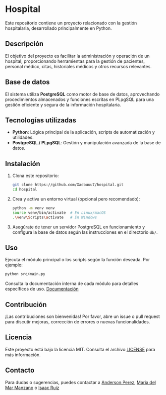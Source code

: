 # Hospital

Este repositorio contiene un proyecto relacionado con la gestión hospitalaria, desarrollado principalmente en Python.

## Descripción

El objetivo del proyecto es facilitar la administración y operación de un hospital, proporcionando herramientas para la gestión de pacientes, personal médico, citas, historiales médicos y otros recursos relevantes.

## Base de datos

El sistema utiliza **PostgreSQL** como motor de base de datos, aprovechando procedimientos almacenados y funciones escritas en PLpgSQL para una gestión eficiente y segura de la información hospitalaria.

## Tecnologías utilizadas

- **Python**: Lógica principal de la aplicación, scripts de automatización y utilidades.
- **PostgreSQL / PLpgSQL**: Gestión y manipulación avanzada de la base de datos.

## Instalación

1. Clona este repositorio:
   ```bash
   git clone https://github.com/Xadouuu7/hospital.git
   cd hospital
   ```
2. Crea y activa un entorno virtual (opcional pero recomendado):
   ```bash
   python -m venv venv
   source venv/bin/activate  # En Linux/macOS
   .\venv\Scripts\activate   # En Windows
   ```
4. Asegúrate de tener un servidor PostgreSQL en funcionamiento y configura la base de datos según las instrucciones en el directorio `db/`.

## Uso

Ejecuta el módulo principal o los scripts según la función deseada. Por ejemplo:
```bash
python src/main.py
```

Consulta la documentación interna de cada módulo para detalles específicos de uso.
[Documentación](https://xadouuu7.github.io/hospital/)
## Contribución

¡Las contribuciones son bienvenidas! Por favor, abre un issue o pull request para discutir mejoras, corrección de errores o nuevas funcionalidades.

## Licencia

Este proyecto está bajo la licencia MIT. Consulta el archivo [LICENSE](LICENSE) para más información.

## Contacto

Para dudas o sugerencias, puedes contactar a [Anderson Perez](https://github.com/Xadouuu7), [Maria del Mar Manzano](https://github.com/marmb23) o [Isaac Ruiz](https://github.com/isaacruiiizz)
